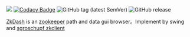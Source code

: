 ![](https://travis-ci.org/geksong/zkdash.svg?branch=master) 
[![Codacy Badge](https://api.codacy.com/project/badge/Grade/3e02e1ef647849838c7e513668dfc907)](https://www.codacy.com/app/geksong/zkdash?utm_source=github.com&amp;utm_medium=referral&amp;utm_content=geksong/zkdash&amp;utm_campaign=Badge_Grade)
![GitHub tag (latest SemVer)](https://img.shields.io/github/tag/geksong/zkdash.svg)
![GitHub release](https://img.shields.io/github/release/geksong/zkdash.svg)

[ZkDash](https://github.com/geksong/zkdash) is an [zookeeper](https://zookeeper.apache.org/) path and data gui browser。Implement by swing and [sgroschupf zkclient](https://github.com/sgroschupf/zkclient) 